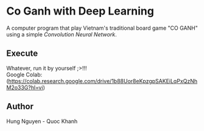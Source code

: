 # Co Ganh with Deep Learning
A computer program that play Vietnam's traditional board game "CO GANH" using a simple *Convolution Neural Network*.

## Execute
Whatever, run it by yourself ;>!!! <br />
Google Colab: (https://colab.research.google.com/drive/1b88Uor8eKpzgpSAKEiLqPxQzNhM2o33G?hl=vi)

## Author
Hung Nguyen - Quoc Khanh
